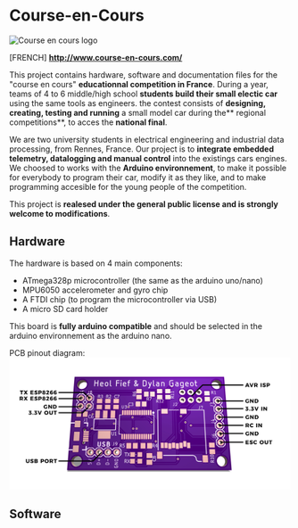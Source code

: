 # Course-en-Cours


![Course en cours logo](http://www.course-en-cours.com/media/uploads/documents_utils/CeC-logo2017.png)

[FRENCH] **http://www.course-en-cours.com/**

This project contains hardware, software and documentation files for the "course en cours" **educationnal competition in France**.
During a year, teams of 4 to 6 middle/high school **students build their small electic car** using the same tools as engineers. the contest consists of **designing, creating, testing and running** a small model car during the** regional competitions**, to acces the **national final**.

We are two university students in electrical engineering and industrial data processing, from Rennes, France.
Our project is to **integrate embedded telemetry, datalogging and manual control** into the existings cars engines.
We choosed to works with the **Arduino environnement**, to make it possible for everybody to program their car, modify it as they like, and to make programming accesible for the young people of the competition.

This project is **realesed under the general public license and is strongly welcome to modifications**.

## Hardware

The hardware is based on 4 main components:
- ATmega328p microcontroller (the same as the arduino uno/nano)
- MPU6050 accelerometer and gyro chip
- A FTDI chip (to program the microcontroller via USB)
- A micro SD card holder

This board is **fully arduino compatible** and should be selected in the arduino environnement as the arduino nano.

PCB pinout diagram:
![PCB pinout](https://github.com/heolfief/Course-en-Cours/blob/master/Documentation/files/PCB_pinout.jpg)

## Software
